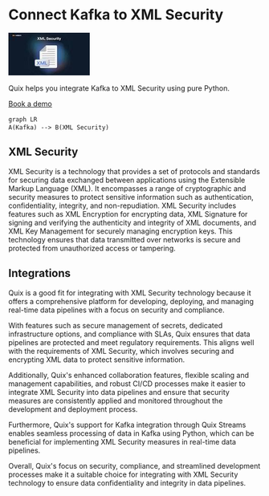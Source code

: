 # Connect Kafka to XML Security

![](./images/logo_1.jpg)

Quix helps you integrate Kafka to XML Security using pure Python.

<div>
<a class="md-button md-button--primary" href="https://share.hsforms.com/1iW0TmZzKQMChk0lxd_tGiw4yjw2?__hstc=175542013.2303933fbd746c0ac86d9ccbe9bc9100.1728383268831.1729603416735.1729620918855.31&__hssc=175542013.1.1729620918855&__hsfp=2132701734" target="_blank" style="margin-right:.5rem;">Book a demo</a>
<br/>
</div>

```mermaid
graph LR
A(Kafka) --> B(XML Security)
```

## XML Security

XML Security is a technology that provides a set of protocols and standards for securing data exchanged between applications using the Extensible Markup Language (XML). It encompasses a range of cryptographic and security measures to protect sensitive information such as authentication, confidentiality, integrity, and non-repudiation. XML Security includes features such as XML Encryption for encrypting data, XML Signature for signing and verifying the authenticity and integrity of XML documents, and XML Key Management for securely managing encryption keys. This technology ensures that data transmitted over networks is secure and protected from unauthorized access or tampering.

## Integrations

Quix is a good fit for integrating with XML Security technology because it offers a comprehensive platform for developing, deploying, and managing real-time data pipelines with a focus on security and compliance. 

With features such as secure management of secrets, dedicated infrastructure options, and compliance with SLAs, Quix ensures that data pipelines are protected and meet regulatory requirements. This aligns well with the requirements of XML Security, which involves securing and encrypting XML data to protect sensitive information.

Additionally, Quix's enhanced collaboration features, flexible scaling and management capabilities, and robust CI/CD processes make it easier to integrate XML Security into data pipelines and ensure that security measures are consistently applied and monitored throughout the development and deployment process.

Furthermore, Quix's support for Kafka integration through Quix Streams enables seamless processing of data in Kafka using Python, which can be beneficial for implementing XML Security measures in real-time data pipelines.

Overall, Quix's focus on security, compliance, and streamlined development processes make it a suitable choice for integrating with XML Security technology to ensure data confidentiality and integrity in data pipelines.

